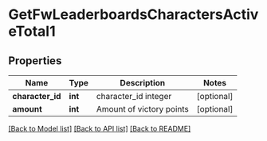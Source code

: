 # GetFwLeaderboardsCharactersActiveTotal1

## Properties
Name | Type | Description | Notes
------------ | ------------- | ------------- | -------------
**character_id** | **int** | character_id integer | [optional] 
**amount** | **int** | Amount of victory points | [optional] 

[[Back to Model list]](../README.md#documentation-for-models) [[Back to API list]](../README.md#documentation-for-api-endpoints) [[Back to README]](../README.md)



